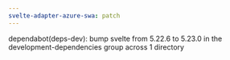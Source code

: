 ```yaml
---
svelte-adapter-azure-swa: patch
---
```


dependabot(deps-dev): bump svelte from 5.22.6 to 5.23.0 in the development-dependencies group across 1 directory
